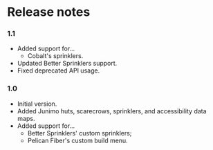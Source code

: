 # Release notes
### 1.1
* Added support for...
  * Cobalt's sprinklers.
* Updated Better Sprinklers support.
* Fixed deprecated API usage.

### 1.0
* Initial version.
* Added Junimo huts, scarecrows, sprinklers, and accessibility data maps.
* Added support for...
  * Better Sprinklers' custom sprinklers;
  * Pelican Fiber's custom build menu.
